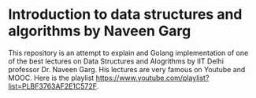 # Introduction to data structures and algorithms by Naveen Garg

This repository is an attempt to explain and Golang implementation of one of the best lectures on Data Structures and Alogrithms by IIT Delhi professor Dr. Naveen Garg. His lectures are very famous on Youtube and MOOC. Here is the playlist https://www.youtube.com/playlist?list=PLBF3763AF2E1C572F.
